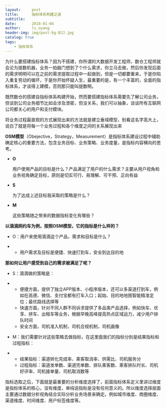 ```yaml
---
layout:     post
title:      指标体系构建之道
subtitle:   
date:       2018-01-04
author:     ls_oyang
header-img: img/post-bg-BJJ.jpg
catalog: true
tags:
    - 指标体系
---
```




为什么要搭建指标体系？因为不搭建，你所谓的大数据开发工程师，数仓工程师就会沦为提数机器，业务一拍脑门想到了个什么需求，你立马去做，然后你发现后面的需求明明可以在之前的需求提取过程中一起做到，但是一切都要重来，于是你陷入重复劳动的循环，于是你开始怀疑人生，最重要的是，有一个丰富的，全面的指标体系，才谈得上建模，否则那只能叫提数啊。

既然数仓的搭建自指标体系构建开始，然而要搭建指标体系需要先了解公司业务，但谈到公司业务细节比如会涉及泄密，但没关系，我们可以抽象，谈谈所有互联网公司都关心的用户和支付模块。

将业务过程最直观的方式展现出来的方法就是建立垂域模型，别看这名字高大上，说白了就是将每一个业务过程和各个维度之间的关系展现出来

**OSM模型**（Obejective，Strategy，Measurement）是指标体系建设过程中辅助确定核心的重要方法，包含业务目标、业务策略、业务度量，是指标内容横向的思考。

- **O**

  用户使用产品的目标是什么？产品满足了用户的什么需求？主要从用户视角和业务视角确定目标，原则是切实可行、易理解、可干预、正向有益

- **S**

  为了达成上述目标我采取的策略是什么？

- **M**

  这些策略随之带来的数据指标变化有哪些？



**以滴滴网约车为例，按照OSM模型，它的指标是什么样的？**

- O：用户来使用滴滴这个产品，需求和目标是什么？

- - 用户需求及目标是便捷、快速打到车，安全到达目的地

 

**那如何让用户感受到自己的需求被满足了呢？**

- S：滴滴做的策略是：

- - 便捷方面，提供了独立APP版本、小程序版本，还可以多渠道打到车，例如在高德、微信、支付宝都有打车入口；起始、目的地地图智能精准定位；最优路线选择等
  - 快速方面，针对不同人群不同诉求提供了多品类产品选择，例如快车、优享、拼车、出租车等业务，根据早晚高峰提高热点区域运力，减少用户排队时间
  - 安全方面，司机准入机制，司机合规机制，司机画像

- M：我们需要针对这些策略去做指标，在这里面我们的指标分别是结果指标和过程指标：

- - 结果指标：渠道转化完成率、乘客取消率、供需比、司机服务分
  - 过程指标：渠道发单数、渠道完单数、排队乘客数、乘客排队时长、司机好评率、司机接单量、司机取消数等

指标选取之后，下面就是最重要的分析维度选择了，前面指标体系定义里讲过维度是指标体系的核心，没有维度，单纯说指标是没有任何意义的。所以维度选择层面主要通过数据分析视角结合实际分析业务场景来确定。例如城市维度、商圈维度、渠道维度、时间维度、用户标签维度等。
